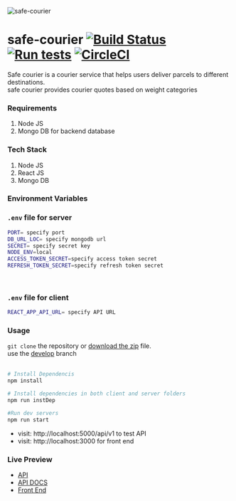 ![safe-courier](https://socialify.git.ci/kallyas/safe-courier/image?description=1&font=Raleway&logo=https%3A%2F%2Fi.imgur.com%2Fo1KgON7.png&owner=1&theme=Light)
# safe-courier [![Build Status](https://travis-ci.com/morisha/safe-courier.svg?branch=backend-api)](https://travis-ci.com/morisha/safe-courier) [![Run tests](https://github.com/kallyas/safe-courier/actions/workflows/safe-main.yml/badge.svg)](https://github.com/kallyas/safe-courier/actions/workflows/safe-main.yml) [![CircleCI](https://circleci.com/gh/kallyas/safe-courier.svg?style=shield)](https://circleci.com/gh/kallyas/safe-courier)

Safe courier is a courier service that helps users deliver parcels to different destinations. <br>
safe courier provides courier quotes based on weight categories

### Requirements

1. Node JS
2. Mongo DB for backend database

### Tech Stack

1. Node JS
2. React JS
3. Mongo DB

### Environment Variables

### `.env` file for server

```bash
PORT= specify port
DB_URL_LOC= specify mongodb url
SECRET= specify secret key
NODE_ENV=local
ACCESS_TOKEN_SECRET=specify access token secret
REFRESH_TOKEN_SECRET=specify refresh token secret
```

<br>

### `.env` file for client

```bash
REACT_APP_API_URL= specify API URL
```

### Usage

`git clone` the repository or [download the zip](https://github.com/kallyas/safe-courier/archive/refs/heads/develop.zip) file.
<br>
use the [develop](https://github.com/kallyas/safe-courier/) branch<br><br>

```bash
# Install Dependencis
npm install

# Install dependencies in both client and server folders
npm run instDep

#Run dev servers
npm run start
```

- visit: http://localhost:5000/api/v1 to test API<br>
- visit: http://localhost:3000 for front end

### Live Preview

- [API](https://safe-courier-backend-api.herokuapp.com/api/v1/)<br>
- [API DOCS](https://safe-courier-backend-api.herokuapp.com/api/v1/api-docs/)<br>
- [Front End](https://safe-courier-front-end.netlify.app)<br>
